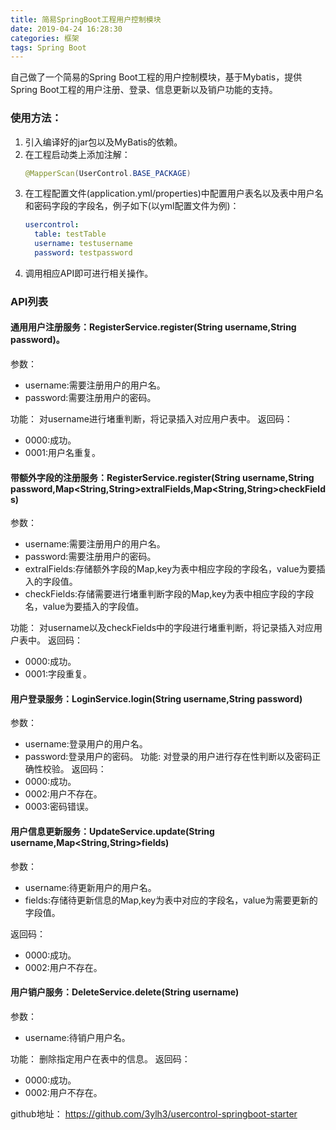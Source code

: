 ```yaml
---
title: 简易SpringBoot工程用户控制模块
date: 2019-04-24 16:28:30
categories: 框架
tags: Spring Boot
---
```

自己做了一个简易的Spring Boot工程的用户控制模块，基于Mybatis，提供Spring Boot工程的用户注册、登录、信息更新以及销户功能的支持。  
<!-- more -->
### 使用方法：  
 1. 引入编译好的jar包以及MyBatis的依赖。
 2. 在工程启动类上添加注解：
    ```java
    @MapperScan(UserControl.BASE_PACKAGE)
    ```
 3. 在工程配置文件(application.yml/properties)中配置用户表名以及表中用户名和密码字段的字段名，例子如下(以yml配置文件为例)：
    ```yml
    usercontrol:
      table: testTable
      username: testusername
      password: testpassword
    ```
 4. 调用相应API即可进行相关操作。

### API列表
#### 通用用户注册服务：RegisterService.register(String username,String password)。
参数：
 - username:需要注册用户的用户名。
 - password:需要注册用户的密码。
 
功能：
对username进行堵重判断，将记录插入对应用户表中。
返回码：
 - 0000:成功。
 - 0001:用户名重复。

#### 带额外字段的注册服务：RegisterService.register(String username,String password,Map<String,String>extralFields,Map<String,String>checkFields)
参数：
 - username:需要注册用户的用户名。
 - password:需要注册用户的密码。
 - extralFields:存储额外字段的Map,key为表中相应字段的字段名，value为要插入的字段值。
 - checkFields:存储需要进行堵重判断字段的Map,key为表中相应字段的字段名，value为要插入的字段值。

功能：
对username以及checkFields中的字段进行堵重判断，将记录插入对应用户表中。
返回码：
 - 0000:成功。
 - 0001:字段重复。

#### 用户登录服务：LoginService.login(String username,String password)
参数：
 - username:登录用户的用户名。
 - password:登录用户的密码。
功能:
对登录的用户进行存在性判断以及密码正确性校验。
返回码：
 - 0000:成功。
 - 0002:用户不存在。
 - 0003:密码错误。

#### 用户信息更新服务：UpdateService.update(String username,Map<String,String>fields)
参数：
 - username:待更新用户的用户名。
 - fields:存储待更新信息的Map,key为表中对应的字段名，value为需要更新的字段值。

返回码：
 - 0000:成功。
 - 0002:用户不存在。

#### 用户销户服务：DeleteService.delete(String username)
参数：
 - username:待销户用户名。

功能：
删除指定用户在表中的信息。
返回码：
 - 0000:成功。
 - 0002:用户不存在。

github地址：
https://github.com/3ylh3/usercontrol-springboot-starter